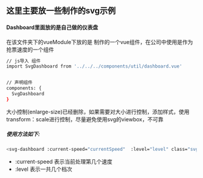 


## 这里主要放一些制作的svg示例


#### Dashboard里面放的是自己做的仪表盘

在该文件夹下的vueModule下放的是  制作的一个vue组件，在公司中使用是作为抢票速度的一个组件




```bash
// js导入 组件
import SvgDashboard from '../../../components/util/dashboard.vue'


// 声明组件
components: {
  SvgDashboard
}  

```


大小控制(enlarge-size)已经删除，如果需要对大小进行控制，添加样式，使用transform：scale进行控制，尽量避免使用svg的viewbox，不可靠    
     
      
##### 使用方法如下:


```bash
<svg-dashboard :current-speed="currentSpeed"  :level="level" class="svg_bg"></svg-dashboard>
```

   - :current-speed  表示当前处理第几个速度
   - :level    表示一共几个档次 
   




























